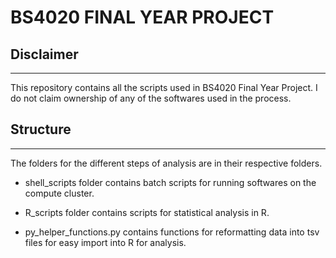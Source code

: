 # BS4020 FINAL YEAR PROJECT
## Disclaimer
---
This repository contains all the scripts used in BS4020 Final Year Project. I do not claim ownership of any of the softwares used in the process. 

## Structure
---
The folders for the different steps of analysis are in their respective folders. 

* shell_scripts folder contains batch scripts for running softwares on the compute cluster.

* R_scripts folder contains scripts for statistical analysis in R. 

* py_helper_functions.py contains functions for reformatting data into tsv files for easy import into R for analysis.

